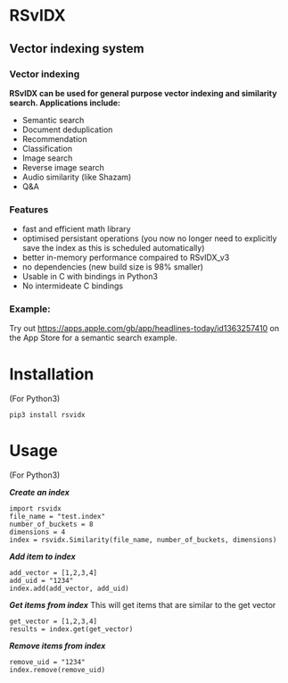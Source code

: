 # RSvIDX

## Vector indexing system

### Vector indexing

**RSvIDX can be used for general purpose vector indexing and similarity search. Applications include:**

- Semantic search
- Document deduplication
- Recommendation
- Classification
- Image search
- Reverse image search
- Audio similarity (like Shazam)
- Q&A


### Features
- fast and efficient math library
- optimised persistant operations (you now no longer need to explicitly save the index as this is scheduled automatically)
- better in-memory performance compaired to RSvIDX_v3
- no dependencies (new build size is 98% smaller)
- Usable in C with bindings in Python3
- No intermideate C bindings


### Example:

Try out https://apps.apple.com/gb/app/headlines-today/id1363257410 on the App Store for a semantic search example.


# Installation
(For Python3)

```
pip3 install rsvidx
```


# Usage
(For Python3)

***Create an index***
```python3 
import rsvidx
file_name = "test.index"
number_of_buckets = 8
dimensions = 4
index = rsvidx.Similarity(file_name, number_of_buckets, dimensions)
```



***Add item to index***
```python3
add_vector = [1,2,3,4]
add_uid = "1234"
index.add(add_vector, add_uid)
```



***Get items from index***
This will get items that are similar to the get vector
```python3
get_vector = [1,2,3,4]
results = index.get(get_vector)
```



***Remove items from index***
```python3 
remove_uid = "1234"
index.remove(remove_uid)
```



